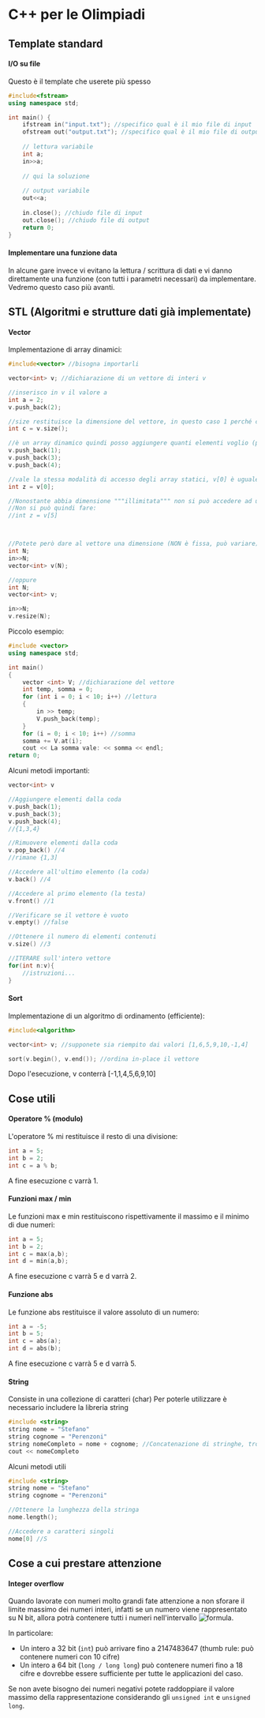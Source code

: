 # C++ per le Olimpiadi

## Template standard

#### I/O su file

Questo è il template che userete più spesso

```cpp
#include<fstream>
using namespace std;

int main() {
    ifstream in("input.txt"); //specifico qual è il mio file di input
    ofstream out("output.txt"); //specifico qual è il mio file di output
  
    // lettura variabile
    int a;
    in>>a;
  
    // qui la soluzione
   
    // output variabile
    out<<a;
    
    in.close(); //chiudo file di input
    out.close(); //chiudo file di output
    return 0;
}
```

#### Implementare una funzione data 

In alcune gare invece vi evitano la lettura / scrittura di dati e vi danno direttamente una funzione (con tutti i parametri necessari) da implementare. Vedremo questo caso più avanti.

## STL (Algoritmi e strutture dati già implementate)

#### Vector
Implementazione di array dinamici:
```cpp
#include<vector> //bisogna importarli

vector<int> v; //dichiarazione di un vettore di interi v

//inserisco in v il valore a
int a = 2;
v.push_back(2);

//size restituisce la dimensione del vettore, in questo caso 1 perché c'è un solo elemento
int c = v.size();

//è un array dinamico quindi posso aggiungere quanti elementi voglio (più o meno)
v.push_back(1);
v.push_back(3);
v.push_back(4);

//vale la stessa modalità di accesso degli array statici, v[0] è uguale a 2
int z = v[0];

//Nonostante abbia dimensione """illimitata""" non si può accedere ad un elemento non ancora asseggnato
//Non si può quindi fare:
//int z = v[5]



//Potete però dare al vettore una dimensione (NON è fissa, può variare) facendo:
int N;
in>>N;
vector<int> v(N);

//oppure
int N;
vector<int> v;

in>>N;
v.resize(N);
```

Piccolo esempio:
```cpp
#include <vector>
using namespace std;

int main()
{
    vector <int> V; //dichiarazione del vettore
    int temp, somma = 0;
    for (int i = 0; i < 10; i++) //lettura
    {
        in >> temp;
        V.push_back(temp);
    }
    for (i = 0; i < 10; i++) //somma
    somma += V.at(i);
    cout << La somma vale: << somma << endl;
return 0;
```

Alcuni metodi importanti:
```cpp
vector<int> v

//Aggiungere elementi dalla coda
v.push_back(1);
v.push_back(3);
v.push_back(4);
//{1,3,4}

//Rimuovere elementi dalla coda
v.pop_back() //4
//rimane {1,3]

//Accedere all'ultimo elemento (la coda)
v.back() //4

//Accedere al primo elemento (la testa)
v.front() //1

//Verificare se il vettore è vuoto
v.empty() //false

//Ottenere il numero di elementi contenuti
v.size() //3

//ITERARE sull'intero vettore
for(int n:v){
    //istruzioni...
}

```

#### Sort
Implementazione di un algoritmo di ordinamento (efficiente):
```cpp
#include<algorithm>

vector<int> v; //supponete sia riempito dai valori [1,6,5,9,10,-1,4]

sort(v.begin(), v.end()); //ordina in-place il vettore

```
Dopo l'esecuzione, v conterrà [-1,1,4,5,6,9,10]



## Cose utili

#### Operatore % (modulo)
L'operatore % mi restituisce il resto di una divisione:
```cpp
int a = 5;
int b = 2;
int c = a % b;
```
A fine esecuzione c varrà 1.

#### Funzioni max / min
Le funzioni max e min restituiscono rispettivamente il massimo e il minimo di due numeri:
```cpp
int a = 5;
int b = 2;
int c = max(a,b);
int d = min(a,b);
```
A fine esecuzione c varrà 5 e d varrà 2.

#### Funzione abs
Le funzione abs restituisce il valore assoluto di un numero:
```cpp
int a = -5;
int b = 5;
int c = abs(a); 
int d = abs(b); 
```
A fine esecuzione c varrà 5 e d varrà 5.

#### String
Consiste in una collezione di caratteri (char)
Per poterle utilizzare è necessario includere la libreria string
```cpp
#include <string>
string nome = "Stefano"
string cognome = "Perenzoni"
string nomeCompleto = nome + cognome; //Concatenazione di stringhe, trova l'"errore"
cout << nomeCompleto
```

Alcuni metodi utili
```cpp
#include <string>
string nome = "Stefano"
string cognome = "Perenzoni"

//Ottenere la lunghezza della stringa
nome.length();

//Accedere a caratteri singoli
nome[0] //S
```
    
## Cose a cui prestare attenzione

#### Integer overflow
Quando lavorate con numeri molto grandi fate attenzione a non sforare il limite massimo dei numeri interi, infatti se un numero viene rappresentato su N bit, allora potrà contenere tutti i numeri nell'intervallo ![formula](http://latex.codecogs.com/gif.latex?[-2^{n-1};2^{n-1}-1]).

In particolare:
* Un intero a 32 bit (``` int ```) può arrivare fino a 2147483647 (thumb rule: può contenere numeri con 10 cifre)
* Un intero a 64 bit (``` long / long long ```) può contenere numeri fino a 18 cifre e dovrebbe essere sufficiente per tutte le applicazioni del caso.

Se non avete bisogno dei numeri negativi potete raddoppiare il valore massimo della rappresentazione considerando gli ``` unsigned int ``` e ``` unsigned long ```.
